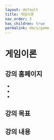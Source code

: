 ```yaml
---
layout: default
title: 게임이론
nav_order: 3
has_children: true
permalink: docs/game
---
```


# 게임이론

## 강의 홈페이지

-
- 
- 



## 강의 목표



## 강의 내용
